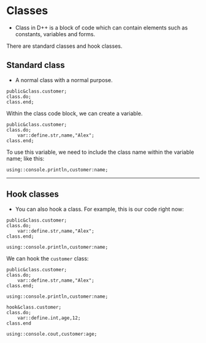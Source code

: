 # Classes
- Class in D++ is a block of code which can contain elements such as constants, variables and forms.

There are standard classes and hook classes.

## Standard class

- A normal class with a normal purpose.

```pawn
public&class.customer;
class.do;
class.end;
```

Within the class code block, we can create a variable.

```pawn
public&class.customer;
class.do;
	var::define.str,name,"Alex";
class.end;
```

To use this variable, we need to include the class name within the variable name; like this:

```pawn
using::console.println,customer:name;
```

---------------------------------------------------------------------------------------------------------

## Hook classes
- You can also hook a class. For example, this is our code right now:

```pawn
public&class.customer;
class.do;
	var::define.str,name,"Alex";
class.end;

using::console.println,customer:name;

```

We can hook the `customer` class:

```pawn
public&class.customer;
class.do;
	var::define.str,name,"Alex";
class.end;

using::console.println,customer:name;

hook&class.customer;
class.do;
	var::define.int,age,12;
class.end

using::console.cout,customer:age;
```